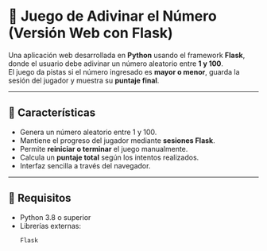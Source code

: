 # 🎯 Juego de Adivinar el Número (Versión Web con Flask)

Una aplicación web desarrollada en **Python** usando el framework **Flask**, donde el usuario debe adivinar un número aleatorio entre **1 y 100**.  
El juego da pistas si el número ingresado es **mayor o menor**, guarda la sesión del jugador y muestra su **puntaje final**.

---

## 🚀 Características

- Genera un número aleatorio entre 1 y 100.  
- Mantiene el progreso del jugador mediante **sesiones Flask**.  
- Permite **reiniciar o terminar** el juego manualmente.  
- Calcula un **puntaje total** según los intentos realizados.  
- Interfaz sencilla a través del navegador.  

---

## 🧠 Requisitos

- Python 3.8 o superior  
- Librerías externas:
  ```bash
  Flask

